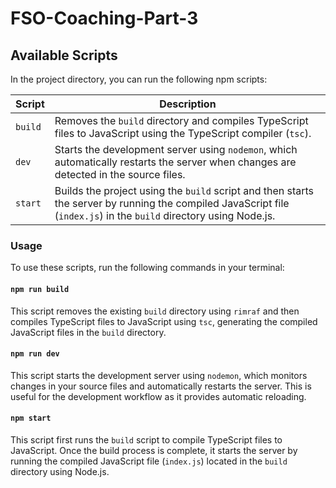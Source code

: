 # FSO-Coaching-Part-3

## Available Scripts

In the project directory, you can run the following npm scripts:

| Script  | Description                                                                                                                                                         |
| ------- | ------------------------------------------------------------------------------------------------------------------------------------------------------------------- |
| `build` | Removes the `build` directory and compiles TypeScript files to JavaScript using the TypeScript compiler (`tsc`).                                                    |
| `dev`   | Starts the development server using `nodemon`, which automatically restarts the server when changes are detected in the source files.                               |
| `start` | Builds the project using the `build` script and then starts the server by running the compiled JavaScript file (`index.js`) in the `build` directory using Node.js. |

### Usage

To use these scripts, run the following commands in your terminal:

#### `npm run build`

This script removes the existing `build` directory using `rimraf` and then compiles TypeScript files to JavaScript using `tsc`, generating the compiled JavaScript files in the `build` directory.

#### `npm run dev`

This script starts the development server using `nodemon`, which monitors changes in your source files and automatically restarts the server. This is useful for the development workflow as it provides automatic reloading.

#### `npm start`

This script first runs the `build` script to compile TypeScript files to JavaScript. Once the build process is complete, it starts the server by running the compiled JavaScript file (`index.js`) located in the `build` directory using Node.js.
